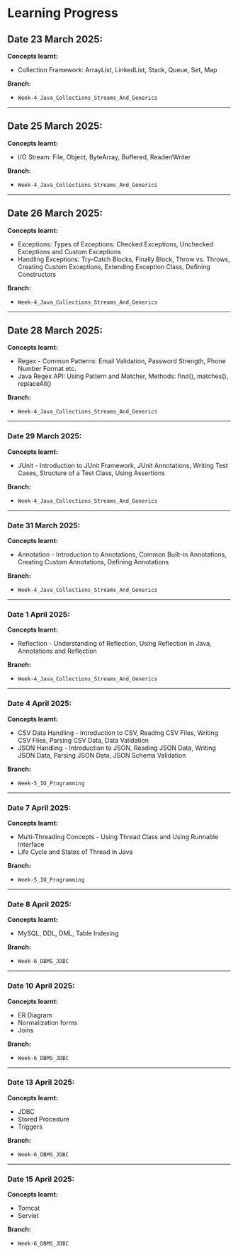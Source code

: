 # Learning Progress

## Date 23 March 2025:
**Concepts learnt:**
- Collection Framework: ArrayList, LinkedList, Stack, Queue, Set, Map

**Branch:**
- `Week-4_Java_Collections_Streams_And_Generics`

---

## Date 25 March 2025:
**Concepts learnt:**
- I/O Stream: File, Object, ByteArray, Buffered, Reader/Writer

**Branch:**
- `Week-4_Java_Collections_Streams_And_Generics`

---

## Date 26 March 2025:
**Concepts learnt:**
-  Exceptions: Types of Exceptions: Checked Exceptions,
   Unchecked Exceptions and Custom Exceptions
-  Handling Exceptions: Try-Catch Blocks, Finally Block,
   Throw vs. Throws, Creating Custom Exceptions, Extending
   Exception Class, Defining Constructors

**Branch:**
- `Week-4_Java_Collections_Streams_And_Generics`

---

## Date 28 March 2025:
**Concepts learnt:**
-  Regex - Common Patterns: Email Validation, Password
   Strength, Phone Number Format etc.
-  Java Regex API: Using Pattern and Matcher, Methods:
   find(), matches(), replaceAll()

**Branch:**
-  `Week-4_Java_Collections_Streams_And_Generics`

---

### Date 29 March 2025:
**Concepts learnt:**
-  JUnit - Introduction to JUnit Framework, JUnit
   Annotations, Writing Test Cases, Structure of a Test Class,
   Using Assertions

**Branch:**
-  `Week-4_Java_Collections_Streams_And_Generics`

---

### Date 31 March 2025:
**Concepts learnt:**
- Annotation - Introduction to Annotations, Common Built-in Annotations, Creating Custom Annotations, Defining Annotations

**Branch:**
- `Week-4_Java_Collections_Streams_And_Generics`

---

### Date 1 April 2025:
**Concepts learnt:**
- Reflection - Understanding of Reflection, Using Reflection in Java, Annotations and Reflection

**Branch:**
- `Week-4_Java_Collections_Streams_And_Generics`

---

### Date 4 April 2025:
**Concepts learnt:**
- CSV Data Handling - Introduction to CSV, Reading CSV Files, Writing CSV Files, Parsing CSV Data, Data Validation
- JSON Handling - Introduction to JSON, Reading JSON Data, Writing JSON Data, Parsing JSON Data, JSON Schema Validation

**Branch:**
- `Week-5_IO_Programming`

---

### Date 7 April 2025:
**Concepts learnt:**
- Multi-Threading Concepts - Using Thread Class and Using Runnable Interface
- Life Cycle and States of Thread in Java

**Branch:**
- `Week-5_IO_Programming`

---

### Date 8 April 2025:
**Concepts learnt:**
- MySQL, DDL, DML, Table Indexing

**Branch:**
- `Week-6_DBMS_JDBC`

---

### Date 10 April 2025:
**Concepts learnt:**
- ER Diagram
- Normalization forms
- Joins

**Branch:**
- `Week-6_DBMS_JDBC`

---

### Date 13 April 2025:
**Concepts learnt:**
- JDBC
- Stored Procedure
- Triggers

**Branch:**
- `Week-6_DBMS_JDBC`

---

### Date 15 April 2025:
**Concepts learnt:**
- Tomcat
- Servlet

**Branch:**
- `Week-6_DBMS_JDBC`
